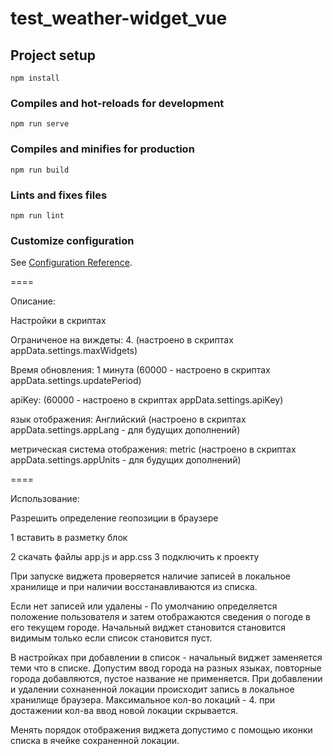 # test_weather-widget_vue

## Project setup
```
npm install
```

### Compiles and hot-reloads for development
```
npm run serve
```

### Compiles and minifies for production
```
npm run build
```

### Lints and fixes files
```
npm run lint
```

### Customize configuration
See [Configuration Reference](https://cli.vuejs.org/config/).


====

Описание:

Настройки в скриптах

Ограниченое на виждеты: 4. (настроено в скриптах appData.settings.maxWidgets)

Время обновления: 1 минута (60000 - настроено в скриптах appData.settings.updatePeriod)

apiKey: (60000 - настроено в скриптах appData.settings.apiKey)

язык отображения: Английский (настроено в скриптах appData.settings.appLang - для будущих дополнений)

метрическая система отображения: metric (настроено в скриптах appData.settings.appUnits -  для будущих дополнений)

====

Использование:

Разрешить определение геопозиции в браузере

1 вставить в разметку блок <div id="weatherWidget"></div>
2 скачать файлы app.js и app.css
3 подключить к проекту 

При запуске виджета проверяется наличие записей в локальное хранилище и при наличии восстанавливаются из списка.

Если нет записей или удалены - По умолчанию определяется положение пользователя и затем отображаются сведения о погоде в его текущем городе.
Начальный виджет становится становится видимым только если список становится пуст.

В настройках при добавлении в список - начальный виджет заменяется теми что в списке.
Допустим ввод города на разных языках, повторные города добавляются, пустое название не применяется. При добавлении и удалении сохнаненной локации происходит запись в локальное хранилище браузера.
Максимальное кол-во локаций - 4. при достажении кол-ва ввод новой локации скрывается.

Менять порядок отображения виджета допустимо с помощью иконки списка в ячейке сохраненной локации.
